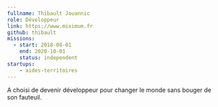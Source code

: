 ```yaml
---
fullname: Thibault Jouannic
role: Développeur
link: https://www.miximum.fr
github: thibault
missions:
  - start: 2018-08-01
    end: 2020-10-01
    status: independent
startups:
    - aides-territoires
---
```


A choisi de devenir développeur pour changer le monde sans bouger de son fauteuil.
